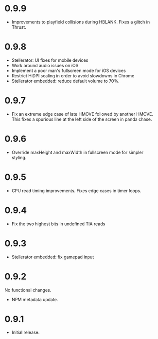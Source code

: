 # 0.9.9

 * Improvements to playfield collisions during HBLANK. Fixes a glitch in
   Thrust.

# 0.9.8

 * Stellerator: UI fixes for mobile devices
 * Work around audio issues on iOS
 * Implement a poor man's fullscreen mode for iOS devices
 * Restrict HiDPI scaling in order to avoid slowdowns in Chrome
 * Stellerator embedded: reduce default volume to 70%.

# 0.9.7

 * Fix an extreme edge case of late HMOVE followed by another HMOVE. This
   fixes a spurious line at the left side of the screen in panda chase.

# 0.9.6

 * Override maxHeight and maxWidth in fullscreen mode for simpler styling.

# 0.9.5

 * CPU read timing improvements. Fixes edge cases in timer loops.

# 0.9.4

 * Fix the two highest bits in undefined TIA reads

# 0.9.3

 * Stellerator embedded: fix gamepad input

# 0.9.2

No functional changes.

 * NPM metadata update.

# 0.9.1

 * Initial release.
